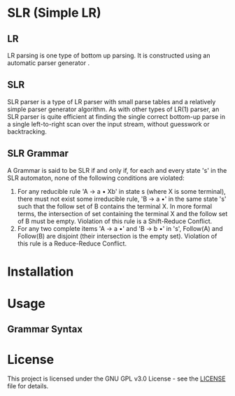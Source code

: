 # SLR (Simple LR)
## LR
LR parsing is one type of bottom up parsing. It is constructed using an automatic parser generator .
## SLR
SLR parser is a type of LR parser with small parse tables and a relatively simple parser generator algorithm. As with other types of LR(1) parser, an SLR parser is quite efficient at finding the single correct bottom-up parse in a single left-to-right scan over the input stream, without guesswork or backtracking.
## SLR Grammar
A Grammar is said to be SLR if and only if, for each and every state 's' in the SLR automaton, none of the following conditions are violated:
1. For any reducible rule 'A → a • Xb' in state s (where X is some terminal), there must not exist some irreducible rule, 'B → a •' in the same state 's' such that the follow set of B contains the terminal X. In more formal terms, the intersection of set containing the terminal X and the follow set of B must be empty. Violation of this rule is a Shift-Reduce Conflict.
2. For any two complete items 'A → a •' and 'B → b •' in 's', Follow(A) and Follow(B) are disjoint (their intersection is the empty set). Violation of this rule is a Reduce-Reduce Conflict.
# Installation
# Usage
## Grammar Syntax
# License
This project is licensed under the GNU GPL v3.0 License - see the [LICENSE](https://github.com/AbdelMoumene-Hadfi/SLR/blob/master/LICENSE) file for details.
